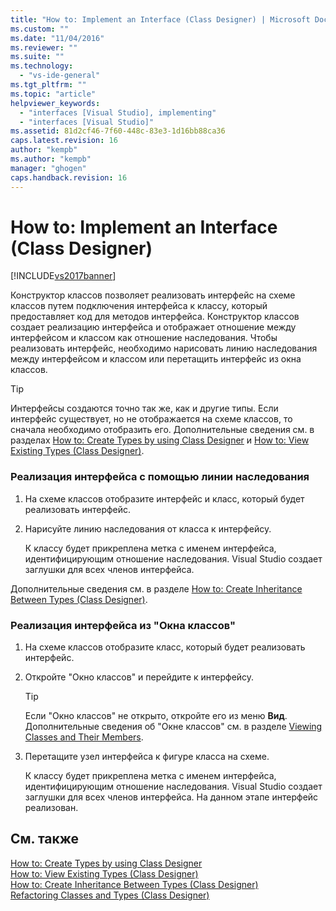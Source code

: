```yaml
---
title: "How to: Implement an Interface (Class Designer) | Microsoft Docs"
ms.custom: ""
ms.date: "11/04/2016"
ms.reviewer: ""
ms.suite: ""
ms.technology: 
  - "vs-ide-general"
ms.tgt_pltfrm: ""
ms.topic: "article"
helpviewer_keywords: 
  - "interfaces [Visual Studio], implementing"
  - "interfaces [Visual Studio]"
ms.assetid: 81d2cf46-7f60-448c-83e3-1d16bb88ca36
caps.latest.revision: 16
author: "kempb"
ms.author: "kempb"
manager: "ghogen"
caps.handback.revision: 16
---
```

# How to: Implement an Interface (Class Designer)
[!INCLUDE[vs2017banner](../code-quality/includes/vs2017banner.md)]

Конструктор классов позволяет реализовать интерфейс на схеме классов путем подключения интерфейса к классу, который предоставляет код для методов интерфейса.  Конструктор классов создает реализацию интерфейса и отображает отношение между интерфейсом и классом как отношение наследования.  Чтобы реализовать интерфейс, необходимо нарисовать линию наследования между интерфейсом и классом или перетащить интерфейс из окна классов.  
  
> [!TIP]
>  Интерфейсы создаются точно так же, как и другие типы.  Если интерфейс существует, но не отображается на схеме классов, то сначала необходимо отобразить его.  Дополнительные сведения см. в разделах [How to: Create Types by using Class Designer](../ide/how-to-create-types-by-using-class-designer.md) и [How to: View Existing Types \(Class Designer\)](../Topic/How%20to:%20View%20Existing%20Types%20\(Class%20Designer\).md).  
  
### Реализация интерфейса с помощью линии наследования  
  
1.  На схеме классов отобразите интерфейс и класс, который будет реализовать интерфейс.  
  
2.  Нарисуйте линию наследования от класса к интерфейсу.  
  
     К классу будет прикреплена метка с именем интерфейса, идентифицирующим отношение наследования.  Visual Studio создает заглушки для всех членов интерфейса.  
  
 Дополнительные сведения см. в разделе [How to: Create Inheritance Between Types \(Class Designer\)](../ide/how-to-create-inheritance-between-types-class-designer.md).  
  
### Реализация интерфейса из "Окна классов"  
  
1.  На схеме классов отобразите класс, который будет реализовать интерфейс.  
  
2.  Откройте "Окно классов" и перейдите к интерфейсу.  
  
    > [!TIP]
    >  Если "Окно классов" не открыто, откройте его из меню **Вид**.  Дополнительные сведения об "Окне классов" см. в разделе [Viewing Classes and Their Members](http://msdn.microsoft.com/ru-ru/71e9e8f3-261a-4e0c-87bf-5ec48b8bf333).  
  
3.  Перетащите узел интерфейса к фигуре класса на схеме.  
  
     К классу будет прикреплена метка с именем интерфейса, идентифицирующим отношение наследования.  Visual Studio создает заглушки для всех членов интерфейса. На данном этапе интерфейс реализован.  
  
## См. также  
 [How to: Create Types by using Class Designer](../ide/how-to-create-types-by-using-class-designer.md)   
 [How to: View Existing Types \(Class Designer\)](../Topic/How%20to:%20View%20Existing%20Types%20\(Class%20Designer\).md)   
 [How to: Create Inheritance Between Types \(Class Designer\)](../ide/how-to-create-inheritance-between-types-class-designer.md)   
 [Refactoring Classes and Types \(Class Designer\)](../ide/refactoring-classes-and-types-class-designer.md)